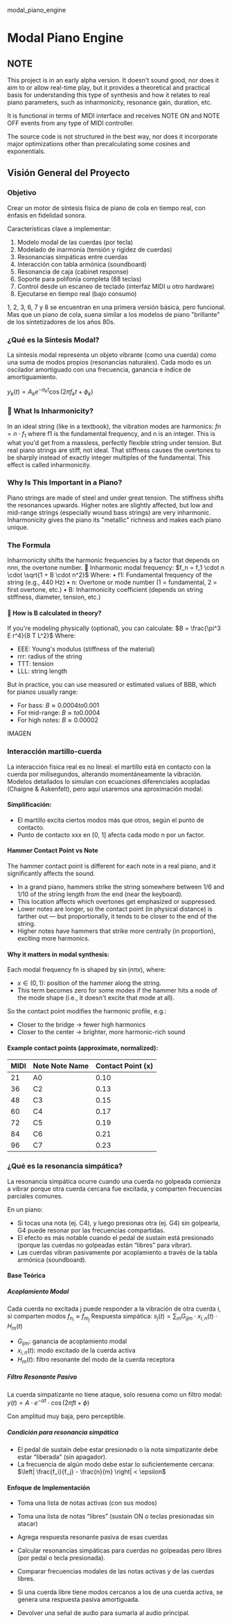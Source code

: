 modal_piano_engine
# Modal Piano Engine

## NOTE

This project is in an early alpha version. It doesn't sound good, nor does it aim to or allow real-time play, but it provides a theoretical and practical basis for understanding this type of synthesis and how it relates to real piano parameters, such as inharmonicity, resonance gain, duration, etc.

It is functional in terms of MIDI interface and receives NOTE ON and NOTE OFF events from any type of MIDI controller.

The source code is not structured in the best way, nor does it incorporate major optimizations other than precalculating some cosines and exponentials.

## Visión General del Proyecto
### Objetivo
Crear un motor de síntesis física de piano de cola en tiempo real, con énfasis en fidelidad sonora.

Características clave a implementar:
1.	Modelo modal de las cuerdas (por tecla) 
2.	Modelado de inarmonía (tensión y rigidez de cuerdas)
3.	Resonancias simpáticas entre cuerdas
4.	Interacción con tabla armónica (soundboard)
5.	Resonancia de caja (cabinet response)
6.	Soporte para polifonía completa (88 teclas)
7.	Control desde un escaneo de teclado (interfaz MIDI u otro hardware)
8.	Ejecutarse en tiempo real (bajo consumo)

1, 2, 3, 6, 7 y 8 se encuentran en una primera versión básica, pero funcional. Mas que un piano de cola, suena similar a los modelos de piano "brillante" de los sintetizadores de los años 80s.

### ¿Qué es la Síntesis Modal?
La síntesis modal representa un objeto vibrante (como una cuerda) como una suma de modos propios (resonancias naturales). Cada modo es un oscilador amortiguado con una frecuencia, ganancia e índice de amortiguamiento.

$y_k(t) = A_k e^{-\alpha_k t} \cos(2\pi f_k t + \phi_k)$

### 🎵 What Is Inharmonicity?
In an ideal string (like in a textbook), the vibration modes are harmonics:
$fn = n \cdot f_1$
where f1 is the fundamental frequency, and n is an integer. This is what you'd get from a massless, perfectly flexible string under tension.
But real piano strings are stiff, not ideal. That stiffness causes the overtones to be sharply instead of exactly integer multiples of the fundamental. This effect is called inharmonicity.

### Why Is This Important in a Piano?
Piano strings are made of steel and under great tension. The stiffness shifts the resonances upwards. Higher notes are slightly affected, but low and mid-range strings (especially wound bass strings) are very inharmonic.
Inharmonicity gives the piano its "metallic" richness and makes each piano unique.

### The Formula
Inharmonicity shifts the harmonic frequencies by a factor that depends on nnn, the overtone number.
🎻 Inharmonic modal frequency:
$f_n = f_1 \cdot n \cdot \sqrt{1 + B \cdot n^2}$
Where:
•	f1: Fundamental frequency of the string (e.g., 440 Hz)
•	n: Overtone or mode number (1 = fundamental, 2 = first overtone, etc.)
•	B: Inharmonicity coefficient (depends on string stiffness, diameter, tension, etc.)
 
#### 🔧 How is B calculated in theory?
If you're modeling physically (optional), you can calculate:
$B = \frac{\pi^3 E r^4}{8 T L^2}$
Where:
* EEE: Young's modulus (stiffness of the material)
* rrr: radius of the string
* TTT: tension
* LLL: string length

But in practice, you can use measured or estimated values of BBB, which for pianos usually range:
* For bass: $B \approx 0.0004 to 0.001$
* For mid-range: $B \approx to 0.0004$
* For high notes: $B \approx 0.00002$

IMAGEN

### Interacción martillo-cuerda
La interacción física real es no lineal: el martillo está en contacto con la cuerda por milisegundos, alterando momentáneamente la vibración. Modelos detallados lo simulan con ecuaciones diferenciales acopladas (Chaigne & Askenfelt), pero aquí usaremos una aproximación modal:

#### Simplificación:
* El martillo excita ciertos modos más que otros, según el punto de contacto.
* Punto de contacto xxx en [0, 1] afecta cada modo n por un factor.
#### Hammer Contact Point vs Note
The hammer contact point is different for each note in a real piano, and it significantly affects the sound.

* In a grand piano, hammers strike the string somewhere between 1/6 and 1/10 of the string length from the end (near the keyboard).
* This location affects which overtones get emphasized or suppressed.
* Lower notes are longer, so the contact point (in physical distance) is farther out — but proportionally, it tends to be closer to the end of the string.
* Higher notes have hammers that strike more centrally (in proportion), exciting more harmonics.

#### Why it matters in modal synthesis:
Each modal frequency fn is shaped by $\sin(n \pi x)$, where:
*	$x \in (0, 1)$: position of the hammer along the string.
* This term becomes zero for some modes if the hammer hits a node of the mode shape (i.e., it doesn't excite that mode at all).

So the contact point modifies the harmonic profile, e.g.:
* Closer to the bridge → fewer high harmonics
* Closer to the center → brighter, more harmonic-rich sound

#### Example contact points (approximate, normalized):
|MIDI |Note	Note Name	|Contact Point (x)|
|---|----|------|
|21	|A0	|0.10|
|36	|C2	|0.13|
|48	|C3	|0.15|
|60	|C4	|0.17|
|72	|C5	|0.19|
|84	|C6	|0.21|
|96	|C7	|0.23|

### ¿Qué es la resonancia simpática?
La resonancia simpática ocurre cuando una cuerda no golpeada comienza a vibrar porque otra cuerda cercana fue excitada, y comparten frecuencias parciales comunes. 

En un piano:
* Si tocas una nota (ej. C4), y luego presionas otra (ej. G4) sin golpearla, G4 puede resonar por las frecuencias compartidas.
* El efecto es más notable cuando el pedal de sustain está presionado (porque las cuerdas no golpeadas están “libres” para vibrar).
* Las cuerdas vibran pasivamente por acoplamiento a través de la tabla armónica (soundboard).

#### Base Teórica
##### Acoplamiento Modal
Cada cuerda no excitada j puede responder a la vibración de otra cuerda i, si comparten modos $f_{n_i} \approx f_{m_j}$
Respuesta simpática:
$s_j(t) = \sum_{m} G_{ijm} \cdot x_{i,n}(t) \cdot H_{m}(t)$
* $G_{ijm}$: ganancia de acoplamiento modal
* $x_{i,n}(t)$: modo excitado de la cuerda activa
* $H_{m}(t)$: filtro resonante del modo de la cuerda receptora

##### Filtro Resonante Pasivo
La cuerda simpatizante no tiene ataque, solo resuena como un filtro modal:
$y(t) = A \cdot e^{-\alpha t} \cdot \cos(2\pi f t + \phi)$

Con amplitud muy baja, pero perceptible.

##### Condición para resonancia simpática
* El pedal de sustain debe estar presionado o la nota simpatizante debe estar “liberada” (sin apagador).
* La frecuencia de algún modo debe estar lo suficientemente cercana:
$\left| \frac{f_i}{f_j} - \frac{n}{m} \right| < \epsilon$

#### Enfoque de Implementación

* Toma una lista de notas activas (con sus modos)
* Toma una lista de notas “libres” (sustain ON o teclas presionadas sin atacar)
* Agrega respuesta resonante pasiva de esas cuerdas


* Calcular resonancias simpáticas para cuerdas no golpeadas pero libres (por pedal o tecla presionada).
* Comparar frecuencias modales de las notas activas y de las cuerdas libres.
* Si una cuerda libre tiene modos cercanos a los de una cuerda activa, se genera una respuesta pasiva amortiguada.
* Devolver una señal de audio para sumarla al audio principal.












